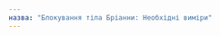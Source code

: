 ```yaml
---
назва: "Блокування тіла Бріанни: Необхідні виміри"
---
```


<PatternMeasurements pattern='breanna' />
